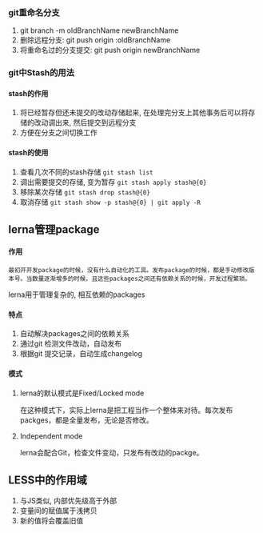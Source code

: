 ### git重命名分支

1. git branch -m oldBranchName newBranchName
2. 删除远程分支: git push origin :oldBranchName
3. 将重命名过的分支提交: git push origin newBranchName


### git中Stash的用法

#### stash的作用

1. 将已经暂存但还未提交的改动存储起来, 在处理完分支上其他事务后可以将存储的改动调出来, 然后提交到远程分支
2. 方便在分支之间切换工作
   
#### stash的使用

1. 查看几次不同的stash存储
   `git stash list`
2. 调出需要提交的存储, 变为暂存
   `git stash apply stash@{0}`
3. 移除某次存储
   `git stash drop stash@{0}`
4. 取消存储
   `git stash show -p stash@{0} | git apply -R`


## lerna管理package

#### 作用

    最初开开发package的时候，没有什么自动化的工具。发布package的时候，都是手动修改版本号。当数量逐渐增多的时候，且这些packages之间还有依赖关系的时候，开发过程繁琐。

lerna用于管理复杂的, 相互依赖的packages

#### 特点

1. 自动解决packages之间的依赖关系
2. 通过git 检测文件改动，自动发布
3. 根据git 提交记录，自动生成changelog
   
#### 模式

1. lerna的默认模式是Fixed/Locked mode

    在这种模式下，实际上lerna是把工程当作一个整体来对待。每次发布packges，都是全量发布，无论是否修改。

2. Independent mode
   
   lerna会配合Git，检查文件变动，只发布有改动的packge。

## LESS中的作用域

1. 与JS类似, 内部优先级高于外部
2. 变量间的赋值属于浅拷贝
3. 新的值将会覆盖旧值
